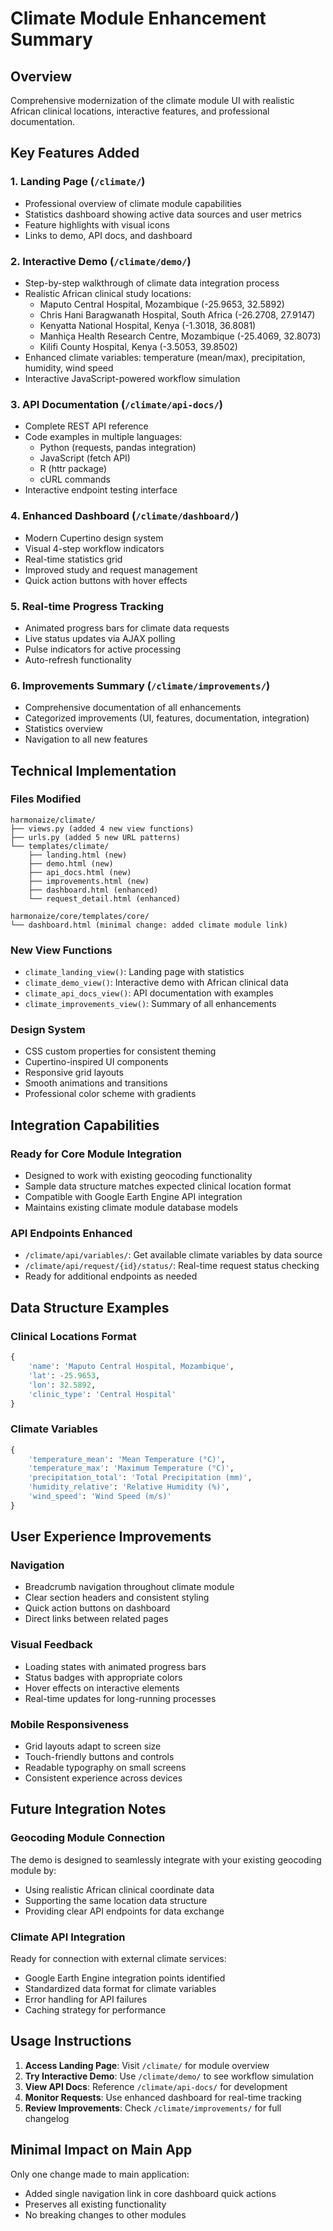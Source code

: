 # Climate Module Enhancement Summary

## Overview
Comprehensive modernization of the climate module UI with realistic African clinical locations, interactive features, and professional documentation.

## Key Features Added

### 1. Landing Page (`/climate/`)
- Professional overview of climate module capabilities
- Statistics dashboard showing active data sources and user metrics
- Feature highlights with visual icons
- Links to demo, API docs, and dashboard

### 2. Interactive Demo (`/climate/demo/`)
- Step-by-step walkthrough of climate data integration process
- Realistic African clinical study locations:
  - Maputo Central Hospital, Mozambique (-25.9653, 32.5892)
  - Chris Hani Baragwanath Hospital, South Africa (-26.2708, 27.9147)
  - Kenyatta National Hospital, Kenya (-1.3018, 36.8081)
  - Manhiça Health Research Centre, Mozambique (-25.4069, 32.8073)
  - Kilifi County Hospital, Kenya (-3.5053, 39.8502)
- Enhanced climate variables: temperature (mean/max), precipitation, humidity, wind speed
- Interactive JavaScript-powered workflow simulation

### 3. API Documentation (`/climate/api-docs/`)
- Complete REST API reference
- Code examples in multiple languages:
  - Python (requests, pandas integration)
  - JavaScript (fetch API)
  - R (httr package)
  - cURL commands
- Interactive endpoint testing interface

### 4. Enhanced Dashboard (`/climate/dashboard/`)
- Modern Cupertino design system
- Visual 4-step workflow indicators
- Real-time statistics grid
- Improved study and request management
- Quick action buttons with hover effects

### 5. Real-time Progress Tracking
- Animated progress bars for climate data requests
- Live status updates via AJAX polling
- Pulse indicators for active processing
- Auto-refresh functionality

### 6. Improvements Summary (`/climate/improvements/`)
- Comprehensive documentation of all enhancements
- Categorized improvements (UI, features, documentation, integration)
- Statistics overview
- Navigation to all new features

## Technical Implementation

### Files Modified
```
harmonaize/climate/
├── views.py (added 4 new view functions)
├── urls.py (added 5 new URL patterns)
└── templates/climate/
    ├── landing.html (new)
    ├── demo.html (new)
    ├── api_docs.html (new)
    ├── improvements.html (new)
    ├── dashboard.html (enhanced)
    └── request_detail.html (enhanced)

harmonaize/core/templates/core/
└── dashboard.html (minimal change: added climate module link)
```

### New View Functions
- `climate_landing_view()`: Landing page with statistics
- `climate_demo_view()`: Interactive demo with African clinical data
- `climate_api_docs_view()`: API documentation with examples
- `climate_improvements_view()`: Summary of all enhancements

### Design System
- CSS custom properties for consistent theming
- Cupertino-inspired UI components
- Responsive grid layouts
- Smooth animations and transitions
- Professional color scheme with gradients

## Integration Capabilities

### Ready for Core Module Integration
- Designed to work with existing geocoding functionality
- Sample data structure matches expected clinical location format
- Compatible with Google Earth Engine API integration
- Maintains existing climate module database models

### API Endpoints Enhanced
- `/climate/api/variables/`: Get available climate variables by data source
- `/climate/api/request/{id}/status/`: Real-time request status checking
- Ready for additional endpoints as needed

## Data Structure Examples

### Clinical Locations Format
```python
{
    'name': 'Maputo Central Hospital, Mozambique',
    'lat': -25.9653,
    'lon': 32.5892,
    'clinic_type': 'Central Hospital'
}
```

### Climate Variables
```python
{
    'temperature_mean': 'Mean Temperature (°C)',
    'temperature_max': 'Maximum Temperature (°C)',
    'precipitation_total': 'Total Precipitation (mm)',
    'humidity_relative': 'Relative Humidity (%)',
    'wind_speed': 'Wind Speed (m/s)'
}
```

## User Experience Improvements

### Navigation
- Breadcrumb navigation throughout climate module
- Clear section headers and consistent styling
- Quick action buttons on dashboard
- Direct links between related pages

### Visual Feedback
- Loading states with animated progress bars
- Status badges with appropriate colors
- Hover effects on interactive elements
- Real-time updates for long-running processes

### Mobile Responsiveness
- Grid layouts adapt to screen size
- Touch-friendly buttons and controls
- Readable typography on small screens
- Consistent experience across devices

## Future Integration Notes

### Geocoding Module Connection
The demo is designed to seamlessly integrate with your existing geocoding module by:
- Using realistic African clinical coordinate data
- Supporting the same location data structure
- Providing clear API endpoints for data exchange

### Climate API Integration
Ready for connection with external climate services:
- Google Earth Engine integration points identified
- Standardized data format for climate variables
- Error handling for API failures
- Caching strategy for performance

## Usage Instructions

1. **Access Landing Page**: Visit `/climate/` for module overview
2. **Try Interactive Demo**: Use `/climate/demo/` to see workflow simulation
3. **View API Docs**: Reference `/climate/api-docs/` for development
4. **Monitor Requests**: Use enhanced dashboard for real-time tracking
5. **Review Improvements**: Check `/climate/improvements/` for full changelog

## Minimal Impact on Main App
Only one change made to main application:
- Added single navigation link in core dashboard quick actions
- Preserves all existing functionality
- No breaking changes to other modules